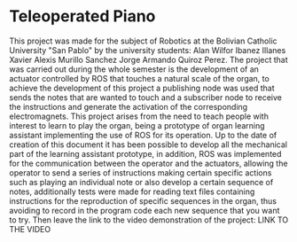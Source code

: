 # Teleoperated Piano
This project was made for the subject of Robotics at the Bolivian Catholic University "San Pablo" by the university students:
Alan Wilfor Ibanez Illanes
Xavier Alexis Murillo Sanchez
Jorge Armando Quiroz Perez.
The project that was carried out during the whole semester is the development of an actuator controlled by ROS that touches a natural scale of the organ, to achieve the development of this project a publishing node was used that sends the notes that are wanted to touch and a subscriber node to receive the instructions and generate the activation of the corresponding electromagnets. This project arises from the need to teach people with interest to learn to play the organ, being a prototype of organ learning assistant implementing the use of ROS for its operation.
Up to the date of creation of this document it has been possible to develop all the mechanical part of the learning assistant prototype, in addition, ROS was implemented for the communication between the operator and the actuators, allowing the operator to send a series of instructions making certain specific actions such as playing an individual note or also develop a certain sequence of notes, additionally tests were made for reading text files containing instructions for the reproduction of specific sequences in the organ, thus avoiding to record in the program code each new sequence that you want to try. Then leave the link to the video demonstration of the project: LINK TO THE VIDEO
